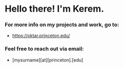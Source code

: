 # Hello there! I'm Kerem.

### For more info on my projects and work, go to:
- https://oktar.princeton.edu/

### Feel free to reach out via email: 
- [mysurname][at][princeton].[edu]
